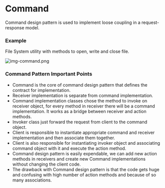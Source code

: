 # Command 

Command design pattern is used to implement loose coupling in a request-response model.

### Example  
File System utility with methods to open, write and close file.


![img-command.png](https://journaldev.nyc3.cdn.digitaloceanspaces.com/2013/07/Command-Pattern-Java-Class-Diagram.png)

### Command Pattern Important Points
- Command is the core of command design pattern that defines the contract for implementation.
- Receiver implementation is separate from command implementation.
- Command implementation classes chose the method to invoke on receiver object, for every method in receiver there will be a command implementation. It works as a bridge between receiver and action methods.
- Invoker class just forward the request from client to the command object.
- Client is responsible to instantiate appropriate command and receiver implementation and then associate them together.
- Client is also responsible for instantiating invoker object and associating command object with it and execute the action method.
- Command design pattern is easily expendable, we can add new action methods in receivers and create new Command implementations without changing the client code.
- The drawback with Command design pattern is that the code gets huge and confusing with high number of action methods and because of so many associations.